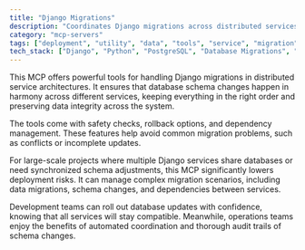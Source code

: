 ```yaml
---
title: "Django Migrations"
description: "Coordinates Django migrations across distributed services for safe, synchronized database schema changes in large-scale applications."
category: "mcp-servers"
tags: ["deployment", "utility", "data", "tools", "service", "migration", "synchronization", "database"]
tech_stack: ["Django", "Python", "PostgreSQL", "Database Migrations", "Distributed Systems", "Schema Management"]
---
```


This MCP offers powerful tools for handling Django migrations in distributed service architectures. It ensures that database schema changes happen in harmony across different services, keeping everything in the right order and preserving data integrity across the system.

The tools come with safety checks, rollback options, and dependency management. These features help avoid common migration problems, such as conflicts or incomplete updates.

For large-scale projects where multiple Django services share databases or need synchronized schema adjustments, this MCP significantly lowers deployment risks. It can manage complex migration scenarios, including data migrations, schema changes, and dependencies between services.

Development teams can roll out database updates with confidence, knowing that all services will stay compatible. Meanwhile, operations teams enjoy the benefits of automated coordination and thorough audit trails of schema changes.